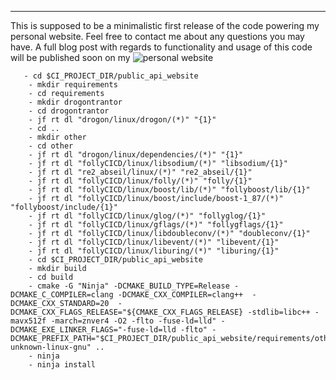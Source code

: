 ---
This is supposed to be a minimalistic first release of the code powering my personal website. Feel free to contact me about any questions you may have.
A full blog post with regards to functionality and usage of this code will be published soon on my ![personal website](https://rospies.dev)
   
```
   - cd $CI_PROJECT_DIR/public_api_website
    - mkdir requirements
    - cd requirements
    - mkdir drogontrantor
    - cd drogontrantor
    - jf rt dl "drogon/linux/drogon/(*)" "{1}"
    - cd ..
    - mkdir other
    - cd other
    - jf rt dl "drogon/linux/dependencies/(*)" "{1}"
    - jf rt dl "follyCICD/linux/libsodium/(*)" "libsodium/{1}"
    - jf rt dl "re2_abseil/linux/(*)" "re2_abseil/{1}"
    - jf rt dl "follyCICD/linux/folly/(*)" "folly/{1}"
    - jf rt dl "follyCICD/linux/boost/lib/(*)" "follyboost/lib/{1}"
    - jf rt dl "follyCICD/linux/boost/include/boost-1_87/(*)" "follyboost/include/{1}"
    - jf rt dl "follyCICD/linux/glog/(*)" "follyglog/{1}"
    - jf rt dl "follyCICD/linux/gflags/(*)" "follygflags/{1}"
    - jf rt dl "follyCICD/linux/libdoubleconv/(*)" "doubleconv/{1}"
    - jf rt dl "follyCICD/linux/libevent/(*)" "libevent/{1}"
    - jf rt dl "follyCICD/linux/liburing/(*)" "liburing/{1}"
    - cd $CI_PROJECT_DIR/public_api_website
    - mkdir build
    - cd build
    - cmake -G "Ninja" -DCMAKE_BUILD_TYPE=Release -DCMAKE_C_COMPILER=clang -DCMAKE_CXX_COMPILER=clang++  -DCMAKE_CXX_STANDARD=20  -DCMAKE_CXX_FLAGS_RELEASE="${CMAKE_CXX_FLAGS_RELEASE} -stdlib=libc++ -mavx512f -march=znver4 -O2 -flto -fuse-ld=lld" -DCMAKE_EXE_LINKER_FLAGS="-fuse-ld=lld -flto" -DCMAKE_PREFIX_PATH="$CI_PROJECT_DIR/public_api_website/requirements/other/follyglog;$CI_PROJECT_DIR/public_api_website/requirements/other/follygflags;/usr/local/lib/x86_64-unknown-linux-gnu" ..
    - ninja
    - ninja install    

```
